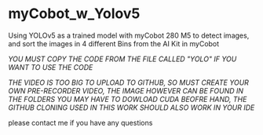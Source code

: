 # myCobot_w_Yolov5
Using YOLOv5 as a trained model with myCobot 280 M5 to detect images, and sort the images in 4 different Bins from the AI Kit in myCobot

*YOU MUST COPY THE CODE FROM THE FILE CALLED "YOLO" IF YOU WANT TO USE THE CODE*

*THE VIDEO IS TOO BIG TO UPLOAD TO GITHUB, SO MUST CREATE YOUR OWN PRE-RECORDER VIDEO, THE IMAGE HOWEVER CAN BE FOUND IN THE FOLDERS*
*YOU MAY HAVE TO DOWLOAD CUDA BEOFRE HAND, THE GITHUB CLONING USED IN THIS WORK SHOULD ALSO WORK IN YOUR IDE* 

please contact me if you have any questions
